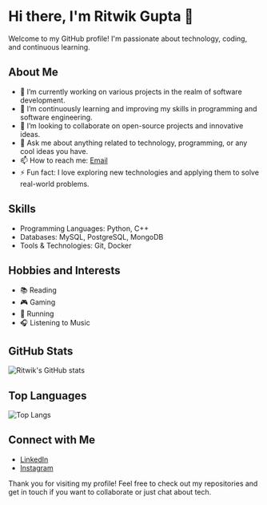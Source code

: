 # Hi there, I'm Ritwik Gupta 👋

Welcome to my GitHub profile! I'm passionate about technology, coding, and continuous learning.

## About Me

- 🔭 I’m currently working on various projects in the realm of software development.
- 🌱 I’m continuously learning and improving my skills in programming and software engineering.
- 👯 I’m looking to collaborate on open-source projects and innovative ideas.
- 💬 Ask me about anything related to technology, programming, or any cool ideas you have.
- 📫 How to reach me: [Email](mailto:ritwikg.0501@gmail.com)
- ⚡ Fun fact: I love exploring new technologies and applying them to solve real-world problems.

## Skills

- Programming Languages: Python, C++
- Databases: MySQL, PostgreSQL, MongoDB
- Tools & Technologies: Git, Docker

## Hobbies and Interests

- 📚 Reading
- 🎮 Gaming
- 🏃 Running
- 🎧 Listening to Music

## GitHub Stats

![Ritwik's GitHub stats](https://github-readme-stats.vercel.app/api?username=RitwikGupta-0501&show_icons=true&theme=radical)

## Top Languages

![Top Langs](https://github-readme-stats.vercel.app/api/top-langs/?username=RitwikGupta-0501&layout=compact&theme=radical)

## Connect with Me

- [LinkedIn](https://www.linkedin.com/in/ritwikgupta0501/)
- [Instagram](https://www.instagram.com/gupta._.ritwik/)


Thank you for visiting my profile! Feel free to check out my repositories and get in touch if you want to collaborate or just chat about tech.
